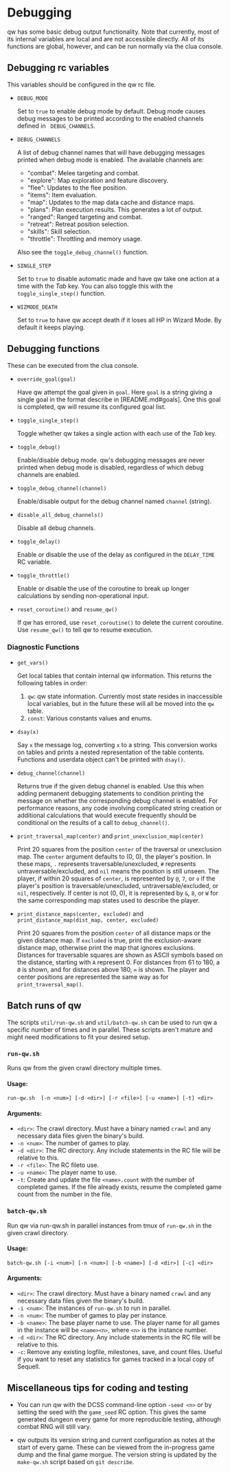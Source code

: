 # Debugging

qw has some basic debug output functionality. Note that currently, most of its
internal variables are local and are not accessible directly. All of its
functions are global, however, and can be run normally via the clua console.

## Debugging rc variables

This variables should be configured in the qw rc file.

* `DEBUG_MODE`

  Set to `true` to enable debug mode by default. Debug mode causes debug
  messages to be printed according to the enabled channels defined in
` DEBUG_CHANNELS`.

* `DEBUG_CHANNELS`

  A list of debug channel names that will have debugging messages printed when
  debug mode is enabled. The available channels are:

  + "combat": Melee targeting and combat.
  + "explore": Map exploration and feature discovery.
  + "flee": Updates to the flee position.
  + "items": Item evaluation.
  + "map": Updates to the map data cache and distance maps.
  + "plans": Plan execution results. This generates a lot of output.
  + "ranged": Ranged targeting and combat.
  + "retreat": Retreat position selection.
  + "skills": Skill selection.
  + "throttle": Throttling and memory usage.

  Also see the `toggle_debug_channel()` function.

* `SINGLE_STEP`

  Set to `true` to disable automatic made and have qw take one action at a time
  with the *Tab* key. You can also toggle this with the `toggle_single_step()`
  function.

* `WIZMODE_DEATH`

  Set to `true` to have qw accept death if it loses all HP in Wizard Mode. By
  default it keeps playing.

## Debugging functions

These can be executed from the clua console.

* `override_goal(goal)`

  Have qw attempt the goal given in `goal`. Here `goal` is a string giving a
  single goal in the format describe in [README.md#goals]. One this goal is
  completed, qw will resume its configured goal list.

* `toggle_single_step()`

  Toggle whether qw takes a single action with each use of the *Tab* key.

* `toggle_debug()`

  Enable/disable debug mode. qw's debugging messages are never printed when
  debug mode is disabled, regardless of which debug channels are enabled.

* `toggle_debug_channel(channel)`

  Enable/disable output for the debug channel named `channel` (string).

* `disable_all_debug_channels()`

  Disable all debug channels.

* `toggle_delay()`

  Enable or disable the use of the delay as configured in the `DELAY_TIME` RC
  variable.

* `toggle_throttle()`

  Enable or disable the use of the coroutine to break up longer calculations by
  sending non-operational input.

* `reset_coroutine()` and `resume_qw()`

  If qw has errored, use `reset_coroutine()` to delete the current coroutine.
  Use `resume_qw()` to tell qw to resume execution.

### Diagnostic Functions

* `get_vars()`

  Get local tables that contain internal qw information. This returns the
  following tables in order:

  1. `qw`: qw state information. Currently most state resides in inaccessible
     local variables, but in the future these will all be moved into the `qw`
     table.
  2. `const`: Various constants values and enums.

* `dsay(x)`

  Say `x` the message log, converting `x` to a string. This conversion works
  on tables and prints a nested representation of the table contents. Functions
  and userdata object can't be printed with `dsay()`.

* `debug_channel(channel)`

  Returns true if the given debug channel is enabled. Use this when adding
  permanent debugging statements to condition printing the message on whether
  the corresponding debug channel is enabled. For performance reasons, any code
  involving complicated string creation or additional calculations that would
  execute frequently should be conditional on the results of a call to
  `debug_channel()`.

* `print_traversal_map(center)` and `print_unexclusion_map(center)`

  Print 20 squares from the position `center` of the traversal or unexclusion
  map. The `center` argument defaults to (0, 0), the player's position. In
  these maps, `.` represents traversable/unexcluded, `#` represents
  untraversable/excluded, and `nil` means the position is still unseen. The
  player, if within 20 squares of `center`, is represented by `@`, `7`, or `✞` if
  the player's position is traversable/unexcluded, untraversable/excluded, or
  `nil`, respectively. If center is not (0, 0), it is represented by `&`, `8`,
  or `W` for the same corresponding map states used to describe the player.

* `print_distance_maps(center, excluded)`
  and `print_distance_map(dist_map, center, excluded)`

  Print 20 squares from the position `center` of all distance maps or the given
  distance map. If `excluded` is true, print the exclusion-aware distance map,
  otherwise print the map that ignores exclusions. Distances for traversable
  squares are shown as ASCII symbols based on the distance, starting with `A`
  represent 0. For distances from 61 to 180, a `Ø` is shown, and for distances
  above 180, `∞` is shown. The player and center positions are represented the
  same way as for `print_traversal_map()`.

## Batch runs of qw

The scripts `util/run-qw.sh` and `util/batch-qw.sh` can be used to run qw a
specific number of times and in parallel. These scripts aren't mature and might
need modifications to fit your desired setup.

### `run-qw.sh`

Runs qw from the given crawl directory multiple times.

#### Usage:
```
run-qw.sh  [-n <num>] [-d <dir>] [-r <file>] [-u <name>] [-t] <dir>
```

#### Arguments:
 * `<dir>`: The crawl directory. Must have a binary named `crawl` and any
   necessary data files given the binary's build.
 * `-n <num>`: The number of games to play.
 * `-d <dir>`: The RC directory. Any include statements in the RC file will be
   relative to this.
 * `-r <file>`: The RC fileto use.
 * `-u <name>`: The player name to use.
 * `-t`:  Create and update the file `<name>.count` with the number of
   completed games. If the file already exists, resume the completed game count
   from the number in the file.

### `batch-qw.sh`

Run qw via run-qw.sh in parallel instances from tmux of `run-qw.sh` in the
given crawl directory.

#### Usage:
```
batch-qw.sh [-i <num>] [-n <num>] [-b <name>] [-d <dir>] [-c] <dir>
```

#### Arguments:
 * `<dir>`: The crawl directory. Must have a binary named `crawl` and any
   necessary data files given the binary's build.
 * `-i <num>`: The instances of `run-qw.sh` to run in parallel.
 * `-n <num>`: The number of games to play per instance.
 * `-b <name>`: The base player name to use. The player name for all games in
   the instance will be `<name><n>`, where `<n>` is the instance number.
 * `-d <dir>`: The RC directory. Any include statements in the RC file will be
   relative to this.
 * `-c`:  Remove any existing logfile, milestones, save, and count files.
   Useful if you want to reset any statistics for games tracked in a local copy
   of Sequell.

## Miscellaneous tips for coding and testing

* You can run qw with the DCSS command-line option `-seed <n>` or by setting
  the seed with the `game_seed` RC option. This gives the same generated
  dungeon every game for more reproducible testing, although combat RNG will
  still vary.

* qw outputs its version string and current configuration as notes at the start
  of every game. These can be viewed from the in-progress game dump and the
  final game morgue. The version string is updated by the `make-qw.sh` script
  based on `git describe`.
